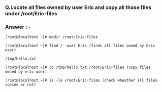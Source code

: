 ### **Q.Locate all files owned by user Eric and copy all those files under /root/Eric-files**
### Answer : -
```
[root@localhost ~]# mkdir /root/Eric-files

[root@localhost ~]# find / -user Eric (finds all files owned by Eric user)

/tmp/hello.txt

[root@localhost ~]# cp /tmp/hello.txt /root/Eric-files (copy files owned by eric user)

[root@localhost ~]# ls -la /root/Eric-files (check wheather all files copied or not)
```